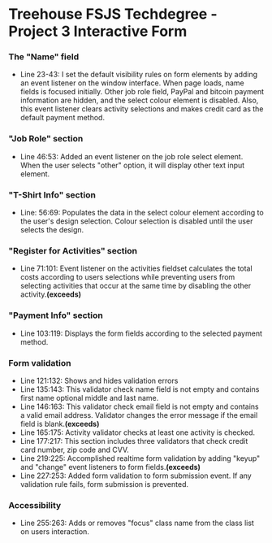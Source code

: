 # Treehouse FSJS Techdegree - Project 3 Interactive Form

### The "Name" field

- Line 23-43: I set the default visibility rules on form elements by adding an event listener on the window interface. When page loads, name fields is focused initially. Other job role field, PayPal and bitcoin payment information are hidden, and the select colour element is disabled. Also, this event listener clears activity selections and makes credit card as the default payment method.

### "Job Role" section

- Line 46:53: Added an event listener on the job role select element. When the user selects "other" option, it will display other text input element.

### "T-Shirt Info" section

- Line: 56:69: Populates the data in the select colour element according to the user's design selection. Colour selection is disabled until the user selects the design.

### "Register for Activities" section

- Line 71:101: Event listener on the activities fieldset calculates the total costs according to users selections while preventing users from selecting activities that occur at the same time by disabling the other activity.**(exceeds)**

### "Payment Info" section

- Line 103:119: Displays the form fields according to the selected payment method.

### Form validation

- Line 121:132: Shows and hides validation errors
- Line 135:143: This validator check name field is not empty and contains first name optional middle and last name.
- Line 146:163: This validator check email field is not empty and contains a valid email address. Validator changes the error message if the email field is blank.**(exceeds)**
- Line 165:175: Activity validator checks at least one activity is checked.
- Line 177:217: This section includes three validators that check credit card number, zip code and CVV.
- Line 219:225: Accomplished realtime form validation by adding "keyup" and "change" event listeners to form fields.**(exceeds)**
- Line 227:253: Added form validation to form submission event. If any validation rule fails, form submission is prevented.

### Accessibility

- Line 255:263: Adds or removes "focus" class name from the class list on users interaction.